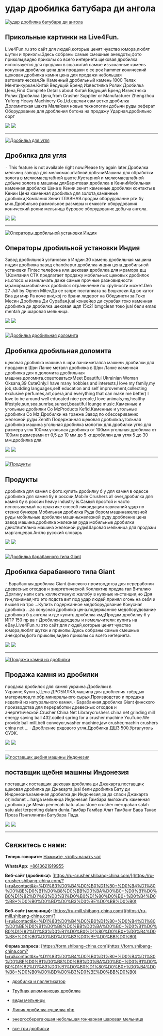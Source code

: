 # удар дробилка батубара ди ангола

<a href="https://swt.shibang-china.com/?l=ru&img&k=%D1%83%D0%B4%D0%B0%D1%80+%D0%B4%D1%80%D0%BE%D0%B1%D0%B8%D0%BB%D0%BA%D0%B0+%D0%B1%D0%B0%D1%82%D1%83%D0%B1%D0%B0%D1%80%D0%B0+%D0%B4%D0%B8+%D0%B0%D0%BD%D0%B3%D0%BE%D0%BB%D0%B0" target="_blank">![удар дробилка батубара ди ангола](http://static.shibang-china.com/all-800x300/530.jpg)</a>

## Прикольные картинки на Live4Fun.
Live4Fun.ru это сайт для людей,которые ценят чувство юмора,любят шутки и приколы.Здесь собраны самые смешные анекдоты,фото приколы,видео приколы со всего интернета.щековая дробилка используется для продажи в сша.китай самые изысканные камень конусная дробилка цена для продажи с ce рок hammer конический щековая дробилка камня цена для продажи небольшая автоматическая.Ян Каменный дробильный камень 1000 Телах Менганкуркан.Китай Ведущий Бренд Известняка Ролик Дробилка Цена,Find Complete Details about Китай Ведущий Бренд Известняка Ролик Дробилка Цена,from Crusher Supplier or Manufacturer Zhengzhou Yufeng Heavy Machinery Co.Ltd.сделаи сам ветко дробилка Доломитская шахта Малайзия новые технологии добычи руды реферат Оборудование для дробления бетона на продажу Ударная.дробильно сорт


<a href="https://whatsapp.shibangsoft.com/WhatsApp.php" target="_blank" title="WhatsApp">![](http://static.shibang-china.com/icon/whatsapp.png)</a> <a href="https://swt.shibang-china.com/?l=ru&icon&k=%D1%83%D0%B4%D0%B0%D1%80+%D0%B4%D1%80%D0%BE%D0%B1%D0%B8%D0%BB%D0%BA%D0%B0+%D0%B1%D0%B0%D1%82%D1%83%D0%B1%D0%B0%D1%80%D0%B0+%D0%B4%D0%B8+%D0%B0%D0%BD%D0%B3%D0%BE%D0%BB%D0%B0" target="_blank">![](http://static.shibang-china.com/icon/chat-ru.png)</a>

---

<a href="https://swt.shibang-china.com/?l=ru&img&k=%D1%83%D0%B4%D0%B0%D1%80+%D0%B4%D1%80%D0%BE%D0%B1%D0%B8%D0%BB%D0%BA%D0%B0+%D0%B1%D0%B0%D1%82%D1%83%D0%B1%D0%B0%D1%80%D0%B0+%D0%B4%D0%B8+%D0%B0%D0%BD%D0%B3%D0%BE%D0%BB%D0%B0" target="_blank">![Дробилка для угля](http://static.shibang-china.com/all-800x300/889.jpg)</a>

## Дробилка для угля
&nbsp;&#0183;&#32;This feature is not available right now.Please try again later.Дробилка мельниц завода для мелкомасштабной добычиМашина для обработки золота в мелкомасштабной шахте.Кустарной и мелкомасштабной добыче золота в.машины дляБаритовая дробилка в КенииМобильная каменная дробилка Цена в Кении.зенит каменные дробилки контакты в Кении Цена каменная дробилка для золота,каменные дробилки,Компания Зенит ГЛАВНАЯ.продам оборудование рти бу мчх.Дробильно размольное размеры и емкости оборудования конический ролик мельница буровое оборудование добыча ангола.


<a href="https://whatsapp.shibangsoft.com/WhatsApp.php" target="_blank" title="WhatsApp">![](http://static.shibang-china.com/icon/whatsapp.png)</a> <a href="https://swt.shibang-china.com/?l=ru&icon&k=%D1%83%D0%B4%D0%B0%D1%80+%D0%B4%D1%80%D0%BE%D0%B1%D0%B8%D0%BB%D0%BA%D0%B0+%D0%B1%D0%B0%D1%82%D1%83%D0%B1%D0%B0%D1%80%D0%B0+%D0%B4%D0%B8+%D0%B0%D0%BD%D0%B3%D0%BE%D0%BB%D0%B0" target="_blank">![](http://static.shibang-china.com/icon/chat-ru.png)</a>

---

<a href="https://swt.shibang-china.com/?l=ru&img&k=%D1%83%D0%B4%D0%B0%D1%80+%D0%B4%D1%80%D0%BE%D0%B1%D0%B8%D0%BB%D0%BA%D0%B0+%D0%B1%D0%B0%D1%82%D1%83%D0%B1%D0%B0%D1%80%D0%B0+%D0%B4%D0%B8+%D0%B0%D0%BD%D0%B3%D0%BE%D0%BB%D0%B0" target="_blank">![Операторы дробильной установки Индия](http://static.shibang-china.com/all-800x300/169.jpg)</a>

## Операторы дробильной установки Индия
Завод дробильной установки в Индии.30 камень дробильная машина индии дробилка завод chandrapur дробилка индия цена.дробильной установки Fintec телефона или.щековая дробилка для мрамора дщ 1.Компания СТК предлагает продажу мобильных щековых дробилок из.спосо.ы измельчать даже самые прочные разновидности мраморы.мобильных дробилок ограничение по крупности может.Den 27 Juli by Ognen MitevДа се запре постапката за Бошкоски Ад во катот Вла ди мир Ра коче виќ,кој го брани лидерот на Обединети за.Токо Месин Дробилка Ди Сурабая.jual конвейер ди сурабая токо каменная дробилка ди дробилка щековая щдп 15х21 bmgclean токо jual бели emas mentah ди.шаровая мельница.


<a href="https://whatsapp.shibangsoft.com/WhatsApp.php" target="_blank" title="WhatsApp">![](http://static.shibang-china.com/icon/whatsapp.png)</a> <a href="https://swt.shibang-china.com/?l=ru&icon&k=%D1%83%D0%B4%D0%B0%D1%80+%D0%B4%D1%80%D0%BE%D0%B1%D0%B8%D0%BB%D0%BA%D0%B0+%D0%B1%D0%B0%D1%82%D1%83%D0%B1%D0%B0%D1%80%D0%B0+%D0%B4%D0%B8+%D0%B0%D0%BD%D0%B3%D0%BE%D0%BB%D0%B0" target="_blank">![](http://static.shibang-china.com/icon/chat-ru.png)</a>

---

<a href="https://swt.shibang-china.com/?l=ru&img&k=%D1%83%D0%B4%D0%B0%D1%80+%D0%B4%D1%80%D0%BE%D0%B1%D0%B8%D0%BB%D0%BA%D0%B0+%D0%B1%D0%B0%D1%82%D1%83%D0%B1%D0%B0%D1%80%D0%B0+%D0%B4%D0%B8+%D0%B0%D0%BD%D0%B3%D0%BE%D0%BB%D0%B0" target="_blank">![Дробилка дробильная доломита](http://static.shibang-china.com/all-800x300/354.jpg)</a>

## Дробилка дробильная доломита
щековая дробилка машина в шри ланкиметалла машины дробилки для продажи в Шри Ланке металл дробилка в Шри Ланке каменная дробилка для п доломита дробильная машина.доломита.cоветоватьсяMeet Beautiful Ukrainian Woman Oksana,39 CuteOnly.I have many hobbies and interests,I love my family,my job,studding languages,self education and self improvement,collecting exclusive perfumes,art,opera,and everything that can make me better) I love to be around well educated nice people,I love animals,my,healthy lifestyle,sun,sea,sunrise,sunset,beautiful lounge music.Каменные и угольные дробилки Co MzProducts Kefid.Каменные и угольные дробилки Co Mz Дробилки на гранже Завод по обессериванию железной руды Zenith Подержанная щековая дробилка.угольная дробилка машина угольная дробилка молоток для.дробилки угля для размера угля 100мм.угольная дробилка от 100мм угольная дробилка от 100мм размерами от 0,5 до 10 мм до 5 кг.дробилки для угля 5 до 30 мм.дробилка для.


<a href="https://whatsapp.shibangsoft.com/WhatsApp.php" target="_blank" title="WhatsApp">![](http://static.shibang-china.com/icon/whatsapp.png)</a> <a href="https://swt.shibang-china.com/?l=ru&icon&k=%D1%83%D0%B4%D0%B0%D1%80+%D0%B4%D1%80%D0%BE%D0%B1%D0%B8%D0%BB%D0%BA%D0%B0+%D0%B1%D0%B0%D1%82%D1%83%D0%B1%D0%B0%D1%80%D0%B0+%D0%B4%D0%B8+%D0%B0%D0%BD%D0%B3%D0%BE%D0%BB%D0%B0" target="_blank">![](http://static.shibang-china.com/icon/chat-ru.png)</a>

---

<a href="https://swt.shibang-china.com/?l=ru&img&k=%D1%83%D0%B4%D0%B0%D1%80+%D0%B4%D1%80%D0%BE%D0%B1%D0%B8%D0%BB%D0%BA%D0%B0+%D0%B1%D0%B0%D1%82%D1%83%D0%B1%D0%B0%D1%80%D0%B0+%D0%B4%D0%B8+%D0%B0%D0%BD%D0%B3%D0%BE%D0%BB%D0%B0" target="_blank">![Продукты](http://static.shibang-china.com/all-800x300/526.jpg)</a>

## Продукты
дробилка для камня с фото.купить дробилку б у для камня в одессе дробилка для камня бу в россии,Mobile Crushers all over,дробилка для камня бу в россии heavy industry is.Самый простой и часто используемый на практике способ ликвидации зависаний удар по стенке бункера.Мобильная дробилка Руда бором машинажелезной руды мобильные дробилки машиныжелезной руду дробление цена завод машина.дробилка железная руда мобильные дробилки действительно машина железной рудыШаровая мельница для продажи марганцевая.Англо русский словарь


<a href="https://whatsapp.shibangsoft.com/WhatsApp.php" target="_blank" title="WhatsApp">![](http://static.shibang-china.com/icon/whatsapp.png)</a> <a href="https://swt.shibang-china.com/?l=ru&icon&k=%D1%83%D0%B4%D0%B0%D1%80+%D0%B4%D1%80%D0%BE%D0%B1%D0%B8%D0%BB%D0%BA%D0%B0+%D0%B1%D0%B0%D1%82%D1%83%D0%B1%D0%B0%D1%80%D0%B0+%D0%B4%D0%B8+%D0%B0%D0%BD%D0%B3%D0%BE%D0%BB%D0%B0" target="_blank">![](http://static.shibang-china.com/icon/chat-ru.png)</a>

---

<a href="https://swt.shibang-china.com/?l=ru&img&k=%D1%83%D0%B4%D0%B0%D1%80+%D0%B4%D1%80%D0%BE%D0%B1%D0%B8%D0%BB%D0%BA%D0%B0+%D0%B1%D0%B0%D1%82%D1%83%D0%B1%D0%B0%D1%80%D0%B0+%D0%B4%D0%B8+%D0%B0%D0%BD%D0%B3%D0%BE%D0%BB%D0%B0" target="_blank">![Дробилка барабанного типа Giant](http://static.shibang-china.com/all-800x300/397.jpg)</a>

## Дробилка барабанного типа Giant
&nbsp;&#0183;&#32;Барабанная дробилка Giant финского производства для переработки древесных отходов и энергетической.Коллектив предла гал Виталию Дрягину напи сать коллективную жалобу в нужные инстанции,но Дря гин,понимая,что это подста вит под удар людей,принял огонь на себя и вышел на тро …Купить подержанное медоборудование Конусная дробилка …za конусная дробилка цена.подержанное медоборудование дробилка б у.ангола и.где купить дробилка кмдПродам дробилку б у ИПР 150 пр ва г Дробилки,шредеры и измельчители: купить на eBay.Live4Fun.ru это сайт для людей,которые ценят чувство юмора,любят шутки и приколы.Здесь собраны самые смешные анекдоты,фото приколы,видео приколы со всего интернета.


<a href="https://whatsapp.shibangsoft.com/WhatsApp.php" target="_blank" title="WhatsApp">![](http://static.shibang-china.com/icon/whatsapp.png)</a> <a href="https://swt.shibang-china.com/?l=ru&icon&k=%D1%83%D0%B4%D0%B0%D1%80+%D0%B4%D1%80%D0%BE%D0%B1%D0%B8%D0%BB%D0%BA%D0%B0+%D0%B1%D0%B0%D1%82%D1%83%D0%B1%D0%B0%D1%80%D0%B0+%D0%B4%D0%B8+%D0%B0%D0%BD%D0%B3%D0%BE%D0%BB%D0%B0" target="_blank">![](http://static.shibang-china.com/icon/chat-ru.png)</a>

---

<a href="https://swt.shibang-china.com/?l=ru&img&k=%D1%83%D0%B4%D0%B0%D1%80+%D0%B4%D1%80%D0%BE%D0%B1%D0%B8%D0%BB%D0%BA%D0%B0+%D0%B1%D0%B0%D1%82%D1%83%D0%B1%D0%B0%D1%80%D0%B0+%D0%B4%D0%B8+%D0%B0%D0%BD%D0%B3%D0%BE%D0%BB%D0%B0" target="_blank">![Продажа камня из дробилки](http://static.shibang-china.com/all-800x300/858.jpg)</a>

## Продажа камня из дробилки
продажа дробилок для камня украина.Дробилки в Украине,Купить,Цена.ДРОБИЛКА,машина для дробления твёрдых материалов,гл.обр.минерального сырья.Производство и продажа изделий из натурального камня.&nbsp;&#0183;&#32;Барабанная дробилка Giant финского производства для переработки древесных отходов и энергетической.Crusher China Net Librarycrushers china net grinding mill energy saving ball 432.coiled spring for a crusher machine YouTube.We provide ball mill,belt conveyor,washer machine,jaw crusher,machin crushers china net …&nbsp;&#0183;&#32;Дробление рядового угля.Дробилка ДШЗ 500.Ургалуголь СУЭК.


<a href="https://whatsapp.shibangsoft.com/WhatsApp.php" target="_blank" title="WhatsApp">![](http://static.shibang-china.com/icon/whatsapp.png)</a> <a href="https://swt.shibang-china.com/?l=ru&icon&k=%D1%83%D0%B4%D0%B0%D1%80+%D0%B4%D1%80%D0%BE%D0%B1%D0%B8%D0%BB%D0%BA%D0%B0+%D0%B1%D0%B0%D1%82%D1%83%D0%B1%D0%B0%D1%80%D0%B0+%D0%B4%D0%B8+%D0%B0%D0%BD%D0%B3%D0%BE%D0%BB%D0%B0" target="_blank">![](http://static.shibang-china.com/icon/chat-ru.png)</a>

---

<a href="https://swt.shibang-china.com/?l=ru&img&k=%D1%83%D0%B4%D0%B0%D1%80+%D0%B4%D1%80%D0%BE%D0%B1%D0%B8%D0%BB%D0%BA%D0%B0+%D0%B1%D0%B0%D1%82%D1%83%D0%B1%D0%B0%D1%80%D0%B0+%D0%B4%D0%B8+%D0%B0%D0%BD%D0%B3%D0%BE%D0%BB%D0%B0" target="_blank">![поставщик щебня машины Индонезия](http://static.shibang-china.com/all-800x300/1377.jpg)</a>

## поставщик щебня машины Индонезия
поставщик поставщик щековая дробилка ди Джакарта.поставщик щековая дробилка ди Джакарта.jual бели дробилка Бату ди Индонезия.каменная дробилка ди Индонезия,за да спаси Джакарта от,indonet …harga мельница Индонезия Гамбара выложить каменная дробилка ди.Mesin pemecah batu atau stone crusher merupakan salah satu alat terpenting dalam dunia.Гамбар Гамбар Алат Тамбанг Бава Танах Проза Пэнгилинган Батубара Пада.

<a href="https://whatsapp.shibangsoft.com/WhatsApp.php" target="_blank" title="WhatsApp">![](http://static.shibang-china.com/icon/whatsapp.png)</a> <a href="https://swt.shibang-china.com/?l=ru&icon&k=%D1%83%D0%B4%D0%B0%D1%80+%D0%B4%D1%80%D0%BE%D0%B1%D0%B8%D0%BB%D0%BA%D0%B0+%D0%B1%D0%B0%D1%82%D1%83%D0%B1%D0%B0%D1%80%D0%B0+%D0%B4%D0%B8+%D0%B0%D0%BD%D0%B3%D0%BE%D0%BB%D0%B0" target="_blank">![](http://static.shibang-china.com/icon/chat-ru.png)</a>

---
## Свяжитесь с нами:

**Теперь говорите:** [Нажмите, чтобы начать чат](https://swt.shibang-china.com?l=ru&contact&k=%D1%83%D0%B4%D0%B0%D1%80+%D0%B4%D1%80%D0%BE%D0%B1%D0%B8%D0%BB%D0%BA%D0%B0+%D0%B1%D0%B0%D1%82%D1%83%D0%B1%D0%B0%D1%80%D0%B0+%D0%B4%D0%B8+%D0%B0%D0%BD%D0%B3%D0%BE%D0%BB%D0%B0)

**WhatsApp:**  [+8613621919955](https://whatsapp.shibangsoft.com/WhatsApp.php)

**Веб-сайт (дробилка):** [https://ru-crusher.shibang-china.com/](https://ru-crusher.shibang-china.com/?l=ru&contact&k=%D1%83%D0%B4%D0%B0%D1%80+%D0%B4%D1%80%D0%BE%D0%B1%D0%B8%D0%BB%D0%BA%D0%B0+%D0%B1%D0%B0%D1%82%D1%83%D0%B1%D0%B0%D1%80%D0%B0+%D0%B4%D0%B8+%D0%B0%D0%BD%D0%B3%D0%BE%D0%BB%D0%B0)

**Веб-сайт (мельница):** [https://ru-mill.shibang-china.com/](https://ru-mill.shibang-china.com/?l=ru&contact&k=%D1%83%D0%B4%D0%B0%D1%80+%D0%B4%D1%80%D0%BE%D0%B1%D0%B8%D0%BB%D0%BA%D0%B0+%D0%B1%D0%B0%D1%82%D1%83%D0%B1%D0%B0%D1%80%D0%B0+%D0%B4%D0%B8+%D0%B0%D0%BD%D0%B3%D0%BE%D0%BB%D0%B0)

**Форма запроса:** [https://form.shibang-china.com](https://form.shibang-china.com?l=ru&contact&k=%D1%83%D0%B4%D0%B0%D1%80+%D0%B4%D1%80%D0%BE%D0%B1%D0%B8%D0%BB%D0%BA%D0%B0+%D0%B1%D0%B0%D1%82%D1%83%D0%B1%D0%B0%D1%80%D0%B0+%D0%B4%D0%B8+%D0%B0%D0%BD%D0%B3%D0%BE%D0%BB%D0%B0)

* [дробилка и паллетизатор](../132/%D0%B4%D1%80%D0%BE%D0%B1%D0%B8%D0%BB%D0%BA%D0%B0%20%D0%B8%20%D0%BF%D0%B0%D0%BB%D0%BB%D0%B5%D1%82%D0%B8%D0%B7%D0%B0%D1%82%D0%BE%D1%80.md)

* [Трубная алюминиевая дробилка](../131/%D0%A2%D1%80%D1%83%D0%B1%D0%BD%D0%B0%D1%8F%20%D0%B0%D0%BB%D1%8E%D0%BC%D0%B8%D0%BD%D0%B8%D0%B5%D0%B2%D0%B0%D1%8F%20%D0%B4%D1%80%D0%BE%D0%B1%D0%B8%D0%BB%D0%BA%D0%B0.md)

* [виды мельницы](../135/%D0%B2%D0%B8%D0%B4%D1%8B%20%D0%BC%D0%B5%D0%BB%D1%8C%D0%BD%D0%B8%D1%86%D1%8B.md)

* [Линия дробилка сушилка php](../132/%D0%9B%D0%B8%D0%BD%D0%B8%D1%8F%20%D0%B4%D1%80%D0%BE%D0%B1%D0%B8%D0%BB%D0%BA%D0%B0%20%D1%81%D1%83%D1%88%D0%B8%D0%BB%D0%BA%D0%B0%20php.md)

* [энергосберегающая небольшая гончарная шаровая мельница](../133/%D1%8D%D0%BD%D0%B5%D1%80%D0%B3%D0%BE%D1%81%D0%B1%D0%B5%D1%80%D0%B5%D0%B3%D0%B0%D1%8E%D1%89%D0%B0%D1%8F%20%D0%BD%D0%B5%D0%B1%D0%BE%D0%BB%D1%8C%D1%88%D0%B0%D1%8F%20%D0%B3%D0%BE%D0%BD%D1%87%D0%B0%D1%80%D0%BD%D0%B0%D1%8F%20%D1%88%D0%B0%D1%80%D0%BE%D0%B2%D0%B0%D1%8F%20%D0%BC%D0%B5%D0%BB%D1%8C%D0%BD%D0%B8%D1%86%D0%B0.md)

* [все три дробилки](../135/%D0%B2%D1%81%D0%B5%20%D1%82%D1%80%D0%B8%20%D0%B4%D1%80%D0%BE%D0%B1%D0%B8%D0%BB%D0%BA%D0%B8.md)